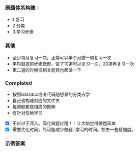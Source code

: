 ### 刷题体系构建：
- 1.复习
- 2.分类
- 3.学习步骤

### 其他
- 至少每月复习一次。正常可以半个月或一周复习一次
- 平时就按照步骤做题，做了10道可以复习一次，20道再复习一次
- 第二遍的时候把相关题目也都做一下

### Complated
- 按照labladuo或者代码随想录的分类去学
- 自己也构建对应的文件夹
- 每道题都做相应的题解
- 有针对性地学习
- [x] 不应过于深入。简化做题过程！！让大脑觉得做题简单
- [x] 需要优化时间，尽可能减少做题+学习的时间。损失一些精细度。

### 示例答案
```C++

```
